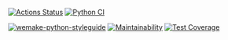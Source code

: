 [![Actions Status](https://github.com/RamiGaggi/python-project-lvl1/workflows/hexlet-check/badge.svg)](https://github.com/RamiGaggi/python-project-lvl1/actions)
[![Python CI](https://github.com/RamiGaggi/python-project-lvl1/actions/workflows/python-package.yml/badge.svg)](https://github.com/RamiGaggi/python-project-lvl1/actions/workflows/game-check.yml)

[![wemake-python-styleguide](https://img.shields.io/badge/style-wemake-000000.svg)](https://github.com/wemake-services/wemake-python-styleguide)
[![Maintainability](https://api.codeclimate.com/v1/badges/a99a88d28ad37a79dbf6/maintainability)](https://codeclimate.com/github/RamiGaggi/python-project-lvl1)
[![Test Coverage](https://api.codeclimate.com/v1/badges/a99a88d28ad37a79dbf6/test_coverage)](https://codeclimate.com/github/RamiGaggi/python-project-lvl1/test_coverage)
